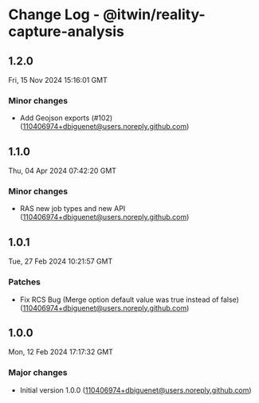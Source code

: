 # Change Log - @itwin/reality-capture-analysis

<!-- This log was last generated on Fri, 15 Nov 2024 15:16:01 GMT and should not be manually modified. -->

<!-- Start content -->

## 1.2.0

Fri, 15 Nov 2024 15:16:01 GMT

### Minor changes

- Add Geojson exports (#102) (110406974+dbiguenet@users.noreply.github.com)

## 1.1.0

Thu, 04 Apr 2024 07:42:20 GMT

### Minor changes

- RAS new job types and new API (110406974+dbiguenet@users.noreply.github.com)

## 1.0.1

Tue, 27 Feb 2024 10:21:57 GMT

### Patches

- Fix RCS Bug (Merge option default value was true instead of false) (110406974+dbiguenet@users.noreply.github.com)

## 1.0.0

Mon, 12 Feb 2024 17:17:32 GMT

### Major changes

- Initial version 1.0.0 (110406974+dbiguenet@users.noreply.github.com)
